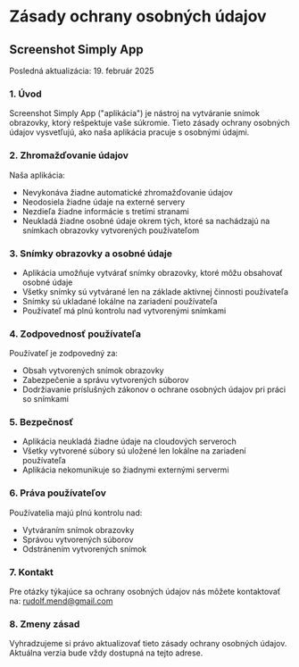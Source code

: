 # Zásady ochrany osobných údajov
## Screenshot Simply App

Posledná aktualizácia: 19. február 2025

### 1. Úvod
Screenshot Simply App ("aplikácia") je nástroj na vytváranie snímok obrazovky, ktorý rešpektuje vaše súkromie. Tieto zásady ochrany osobných údajov vysvetľujú, ako naša aplikácia pracuje s osobnými údajmi.

### 2. Zhromažďovanie údajov
Naša aplikácia:
- Nevykonáva žiadne automatické zhromažďovanie údajov
- Neodosiela žiadne údaje na externé servery
- Nezdieľa žiadne informácie s tretími stranami
- Neukladá žiadne osobné údaje okrem tých, ktoré sa nachádzajú na snímkach obrazovky vytvorených používateľom

### 3. Snímky obrazovky a osobné údaje
- Aplikácia umožňuje vytvárať snímky obrazovky, ktoré môžu obsahovať osobné údaje
- Všetky snímky sú vytvárané len na základe aktívnej činnosti používateľa
- Snímky sú ukladané lokálne na zariadení používateľa
- Používateľ má plnú kontrolu nad vytvorenými snímkami

### 4. Zodpovednosť používateľa
Používateľ je zodpovedný za:
- Obsah vytvorených snímok obrazovky
- Zabezpečenie a správu vytvorených súborov
- Dodržiavanie príslušných zákonov o ochrane osobných údajov pri práci so snímkami

### 5. Bezpečnosť
- Aplikácia neukladá žiadne údaje na cloudových serveroch
- Všetky vytvorené súbory sú uložené len lokálne na zariadení používateľa
- Aplikácia nekomunikuje so žiadnymi externými servermi

### 6. Práva používateľov
Používatelia majú plnú kontrolu nad:
- Vytváraním snímok obrazovky
- Správou vytvorených súborov
- Odstránením vytvorených snímok

### 7. Kontakt
Pre otázky týkajúce sa ochrany osobných údajov nás môžete kontaktovať na: rudolf.mend@gmail.com

### 8. Zmeny zásad
Vyhradzujeme si právo aktualizovať tieto zásady ochrany osobných údajov. Aktuálna verzia bude vždy dostupná na tejto adrese.
